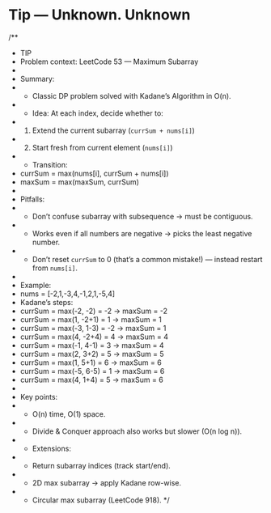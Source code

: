 # Tip — Unknown. Unknown
/**
 * TIP
 * Problem context: LeetCode 53 — Maximum Subarray
 *
 * Summary:
 * - Classic DP problem solved with Kadane’s Algorithm in O(n).
 * - Idea: At each index, decide whether to:
 *   1. Extend the current subarray (`currSum + nums[i]`)
 *   2. Start fresh from current element (`nums[i]`)
 * - Transition:
 *   currSum = max(nums[i], currSum + nums[i])
 *   maxSum = max(maxSum, currSum)
 *
 * Pitfalls:
 * - Don’t confuse subarray with subsequence → must be contiguous.
 * - Works even if all numbers are negative → picks the least negative number.
 * - Don’t reset `currSum` to 0 (that’s a common mistake!) — instead restart from `nums[i]`.
 *
 * Example:
 * nums = [-2,1,-3,4,-1,2,1,-5,4]
 * Kadane’s steps:
 *   currSum = max(-2, -2) = -2 → maxSum = -2
 *   currSum = max(1, -2+1) = 1 → maxSum = 1
 *   currSum = max(-3, 1-3) = -2 → maxSum = 1
 *   currSum = max(4, -2+4) = 4 → maxSum = 4
 *   currSum = max(-1, 4-1) = 3 → maxSum = 4
 *   currSum = max(2, 3+2) = 5 → maxSum = 5
 *   currSum = max(1, 5+1) = 6 → maxSum = 6
 *   currSum = max(-5, 6-5) = 1 → maxSum = 6
 *   currSum = max(4, 1+4) = 5 → maxSum = 6
 *
 * Key points:
 * - O(n) time, O(1) space.
 * - Divide & Conquer approach also works but slower (O(n log n)).
 * - Extensions:
 *   - Return subarray indices (track start/end).
 *   - 2D max subarray → apply Kadane row-wise.
 *   - Circular max subarray (LeetCode 918).
 */
